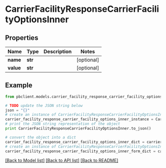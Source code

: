 # CarrierFacilityResponseCarrierFacilityOptionsInner


## Properties
Name | Type | Description | Notes
------------ | ------------- | ------------- | -------------
**name** | **str** |  | [optional] 
**value** | **str** |  | [optional] 

## Example

```python
from pbclient.models.carrier_facility_response_carrier_facility_options_inner import CarrierFacilityResponseCarrierFacilityOptionsInner

# TODO update the JSON string below
json = "{}"
# create an instance of CarrierFacilityResponseCarrierFacilityOptionsInner from a JSON string
carrier_facility_response_carrier_facility_options_inner_instance = CarrierFacilityResponseCarrierFacilityOptionsInner.from_json(json)
# print the JSON string representation of the object
print CarrierFacilityResponseCarrierFacilityOptionsInner.to_json()

# convert the object into a dict
carrier_facility_response_carrier_facility_options_inner_dict = carrier_facility_response_carrier_facility_options_inner_instance.to_dict()
# create an instance of CarrierFacilityResponseCarrierFacilityOptionsInner from a dict
carrier_facility_response_carrier_facility_options_inner_form_dict = carrier_facility_response_carrier_facility_options_inner.from_dict(carrier_facility_response_carrier_facility_options_inner_dict)
```
[[Back to Model list]](../README.md#documentation-for-models) [[Back to API list]](../README.md#documentation-for-api-endpoints) [[Back to README]](../README.md)


